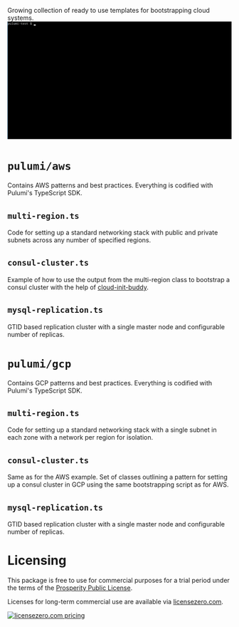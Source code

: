 Growing collection of ready to use templates for bootstrapping cloud systems.
![](demo.gif)

# `pulumi/aws`
Contains AWS patterns and best practices. Everything is codified with Pulumi's TypeScript SDK.

## `multi-region.ts`
Code for setting up a standard networking stack with public and private subnets across
any number of specified regions.

## `consul-cluster.ts`
Example of how to use the output from the multi-region class to bootstrap a consul cluster with
the help of [cloud-init-buddy](https://github.com/cloudbootup/cloud-init-buddy).

## `mysql-replication.ts`
GTID based replication cluster with a single master node and configurable number of replicas.

# `pulumi/gcp`
Contains GCP patterns and best practices. Everything is codified with Pulumi's TypeScript SDK.

## `multi-region.ts`
Code for setting up a standard networking stack with a single subnet in each zone with a network
per region for isolation.

## `consul-cluster.ts`
Same as for the AWS example. Set of classes outlining a pattern for setting up a consul cluster
in GCP using the same bootstrapping script as for AWS.

## `mysql-replication.ts`
GTID based replication cluster with a single master node and configurable number of replicas.

# Licensing

This package is free to use for commercial purposes for a trial period under the terms of the [Prosperity Public License](./LICENSE).

Licenses for long-term commercial use are available via [licensezero.com](https://licensezero.com).

[![licensezero.com pricing](https://licensezero.com/projects/dda20927-a4e0-4875-8f2f-f7c467331eef/badge.svg)](https://licensezero.com/projects/dda20927-a4e0-4875-8f2f-f7c467331eef)
